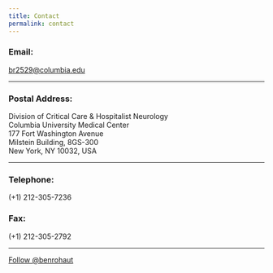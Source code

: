 ```yaml
---
title: Contact
permalink: contact
---
```


### Email:
[br2529@columbia.edu](mailto:br2529@columbia.edu)

___

### Postal Address:
Division of Critical Care & Hospitalist Neurology  
Columbia University Medical Center  
177 Fort Washington Avenue  
Milstein Building, 8GS-300  
New York, NY 10032, USA    

---
### Telephone:
(+1) 212-305-7236
### Fax:
(+1) 212-305-2792

___
<a href="https://twitter.com/benrohaut?ref_src=twsrc%5Etfw" class="twitter-follow-button" data-size="large" data-dnt="true" data-show-count="false">Follow @benrohaut</a><script async src="https://platform.twitter.com/widgets.js" charset="utf-8"></script>
